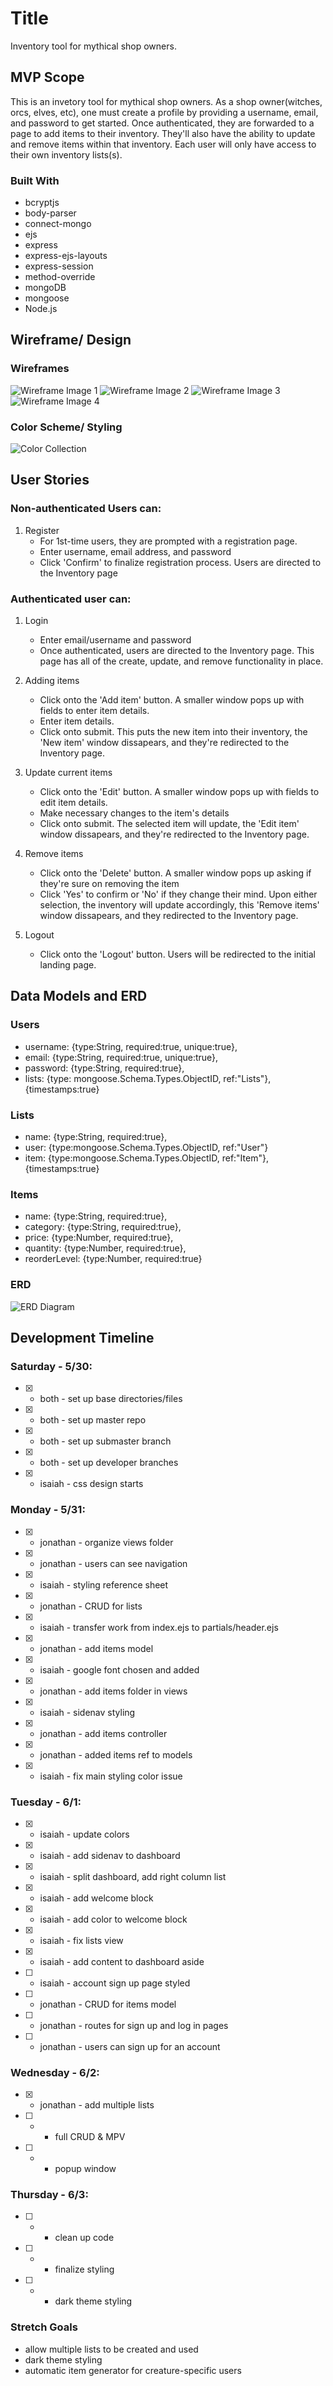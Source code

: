 # Title
<!-- TODO add Title -->
Inventory tool for mythical shop owners.
<!-- TODO Add Link to Live Project -->



## MVP Scope

This <!-- TODO insert title instead of 'This' --> is an invetory tool for mythical shop owners.  As a shop owner(witches, orcs, elves, etc), one must create a profile by providing a username, email, and password to get started.  Once authenticated, they are forwarded to a page to add items to their inventory.  They'll also have the ability to update and remove items within that inventory.  Each user will only have access to their own inventory lists(s). 

### Built With

* bcryptjs
* body-parser
* connect-mongo
* ejs
* express
* express-ejs-layouts
* express-session
* method-override
* mongoDB
* mongoose
* Node.js



## Wireframe/ Design

### Wireframes
![Wireframe Image 1](/assets/images/inv-wireframe-1.png)
![Wireframe Image 2](/assets/images/inv-wireframe-2.png)
![Wireframe Image 3](/assets/images/inv-wireframe-3.png)
![Wireframe Image 4](/assets/images/inv-wireframe-4.png)

### Color Scheme/ Styling
![Color Collection](/assets/images/inv-color-collection.jpg)



## User Stories

### Non-authenticated Users can:
1. Register
	* For 1st-time users, they are prompted with a registration page. 
	* Enter username, email address, and password
	* Click 'Confirm' to finalize registration process.  Users are directed to the Inventory page

### Authenticated user can:
1. Login
	* Enter email/username and password
	* Once authenticated, users are directed to the Inventory page. This page has all of the create, update, and remove functionality in place. 

2. Adding items
	* Click onto the 'Add item' button. A smaller window pops up with fields to enter item details.
	* Enter item details.
	* Click onto submit.  This puts the new item into their inventory, the 'New item' window dissapears, and they're redirected to the Inventory page.

3. Update current items
	* Click onto the 'Edit' button.  A smaller window pops up with fields to edit item details.
	* Make necessary changes to the item's details
	* Click onto submit.  The selected item will update, the 'Edit item' window dissapears, and they're redirected to the Inventory page.

4. Remove items
	* Click onto the 'Delete' button.  A smaller window pops up asking if they're sure on removing the item
	* Click 'Yes' to confirm or 'No' if they change their mind.  Upon either selection, the inventory will update accordingly, this 'Remove items' window dissapears, and they redirected to the Inventory page.

5. Logout
	* Click onto the 'Logout' button.  Users will be redirected to the initial landing page.



## Data Models and ERD

### Users
* username: {type:String, required:true, unique:true},
* email: {type:String, required:true, unique:true},
* password: {type:String, required:true},
* lists: {type: mongoose.Schema.Types.ObjectID, ref:"Lists"},{timestamps:true}

### Lists
* name: {type:String, required:true},
* user: {type:mongoose.Schema.Types.ObjectID, ref:"User"}
* item: {type:mongoose.Schema.Types.ObjectID, ref:"Item"},{timestamps:true}

### Items
* name: {type:String, required:true},
* category: {type:String, required:true},
* price: {type:Number, required:true},
* quantity: {type:Number, required:true},
* reorderLevel: {type:Number, required:true}

### ERD
![ERD Diagram](/assets/images/inv-erd.png)



## Development Timeline
<!-- REVIEW -->

### Saturday - 5/30:
- [x] - both - set up base directories/files
- [x] - both - set up master repo
- [x] - both - set up submaster branch
- [x] - both - set up developer branches
- [x] - isaiah - css design starts

### Monday - 5/31:
- [x] - jonathan - organize views folder
- [x] - jonathan - users can see navigation
- [x] - isaiah - styling reference sheet
- [x] - jonathan - CRUD for lists
- [x] - isaiah - transfer work from index.ejs to partials/header.ejs
- [X] - jonathan - add items model
- [x] - isaiah - google font chosen and added
- [x] - jonathan - add items folder in views
- [x] - isaiah - sidenav styling
- [x] - jonathan - add items controller
- [x] - jonathan - added items ref to models
- [x] - isaiah - fix main styling color issue

### Tuesday - 6/1:
- [x] - isaiah - update colors
- [x] - isaiah - add sidenav to dashboard
- [x] - isaiah - split dashboard, add right column list
- [x] - isaiah - add welcome block
- [x] - isaiah - add color to welcome block
- [x] - isaiah - fix lists view
- [x] - isaiah - add content to dashboard aside


- [ ] - isaiah - account sign up page styled


- [ ] - jonathan - CRUD for items model
- [ ] - jonathan - routes for sign up and log in pages
- [ ] - jonathan - users can sign up for an account


<!-- TODO fix main height, elements that are too long are cut off -->
<!-- TODO sidenav link should have popup with delete form -->



### Wednesday - 6/2:
- [x] - jonathan - add multiple lists
- [ ] -  - full CRUD & MPV
- [ ] -  - popup window

### Thursday - 6/3:
- [ ] -  - clean up code
- [ ] -  - finalize styling
- [ ] -  - dark theme styling



### Stretch Goals
* allow multiple lists to be created and used
* dark theme styling
* automatic item generator for creature-specific users
